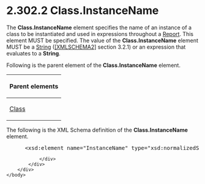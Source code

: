 <html dir="LTR" xmlns:mshelp="http://msdn.microsoft.com/mshelp" xmlns:ddue="http://ddue.schemas.microsoft.com/authoring/2003/5" xmlns:xlink="http://www.w3.org/1999/xlink" xmlns:tool="http://www.microsoft.com/tooltip">
    <head>
        <meta http-equiv="Content-Type" content="text/html; CHARSET=utf-8"></meta>
        <meta name="save" content="history"></meta>
        <title>2.302.2 Class.InstanceName</title>
        <xml>
            <mshelp:toctitle title="2.302.2 Class.InstanceName"></mshelp:toctitle>
            <mshelp:rltitle title="[MS-RDL]: Class.InstanceName"></mshelp:rltitle>
            <mshelp:keyword index="A" term="0c0399da-acc2-41e0-9f89-f8851243b7e1"></mshelp:keyword>
            <mshelp:attr name="DCSext.ContentType" value="open specification"></mshelp:attr>
            <mshelp:attr name="AssetID" value="0c0399da-acc2-41e0-9f89-f8851243b7e1"></mshelp:attr>
            <mshelp:attr name="TopicType" value="kbRef"></mshelp:attr>
            <mshelp:attr name="DCSext.Title" value="[MS-RDL]: Class.InstanceName" />
        </xml>
    </head>
    <body>
        <div id="header">
            <h1 class="heading">2.302.2 Class.InstanceName</h1>
        </div>
        <div id="mainSection">
            <div id="mainBody">
                <div id="allHistory" class="saveHistory"></div>
                <div id="sectionSection0" class="section" name="collapseableSection">
                    

<p>The <b>Class.InstanceName</b> element specifies the name of
an instance of a class to be instantiated and used in expressions throughout a <a href="6bbaafec-020b-406c-b4e7-5e4318b616cb.htm">Report</a>. This element MUST
be specified. The value of the <b>Class.InstanceName</b> element MUST be a <a href="1ed81ef3-a683-45e3-aaad-bd2bbe71bc3d.htm">String</a> (<a href="https://go.microsoft.com/fwlink/?LinkId=90610">[XMLSCHEMA2]</a> section
3.2.1) or an expression that evaluates to a <b>String</b>. </p>

<p>Following is the parent element of the <b>Class.InstanceName</b>
element.</p>

<table>
 <thead>
  <tr>
   <th>
   <p>Parent elements</p>
   </th>
  </tr>
 </thead>
 <tr>
  <td>
  <p><a href="00cfea25-47db-42cb-be6d-0ad1444d606c.htm">Class</a></p>
  </td>
 </tr>
</table>

<p>The following is the XML Schema definition of the <b>Class.InstanceName</b>
element.</p>

<dl>
<dd>
<div><pre> &lt;xsd:element name=&quot;InstanceName&quot; type=&quot;xsd:normalizedString&quot;&gt;
</pre></div>
</dd></dl>


                </div>
            </div>
        </div>
    </body>
</html>